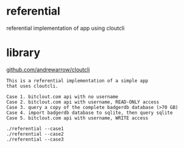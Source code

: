 # referential
referential implementation of app using cloutcli

# library
[github.com/andrewarrow/cloutcli](https://github.com/andrewarrow/cloutcli)

```
This is a referential implementation of a simple app
that uses cloutcli.

Case 1. bitclout.com api with no username
Case 2. bitclout.com api with username, READ-ONLY access
Case 3. query a copy of the complete badgerdb database (>70 GB)
Case 4. import badgerdb database to sqlite, then query sqlite
Case 5. bitclout.com api with username, WRITE access

./referential --case1
./referential --case2
./referential --case3
```
